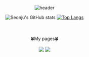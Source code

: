 <div align="center">

![header](https://capsule-render.vercel.app/api?type=waving&color=fe9396&height=300&section=header&text=SeonjuYoo&fontSize=90)

![Seonju's GitHub stats](https://github-readme-stats.vercel.app/api?username=yousunzoo&show_icons=true&theme=transparent)
[![Top Langs](https://github-readme-stats.vercel.app/api/top-langs/?username=anuraghazra&layout=compact)](https://github.com/anuraghazra/github-readme-stats)
<br />
<br />
<br />
<br />
🍀My pages🍀<br />
<br />
<a href="https://charmming5.tistory.com/" target="_blank"><img src="https://img.shields.io/badge/Tistory-000000?style=flat-square&logo=tistory&logoColor=ffffff"/></a>
<a href="https://www.instagram.com/yousunzoo" target="_blank"><img src="https://img.shields.io/badge/Instagram-fb3958?style=flat-square&logo=instagram&logoColor=ffffff"/></a></center>
</div>
